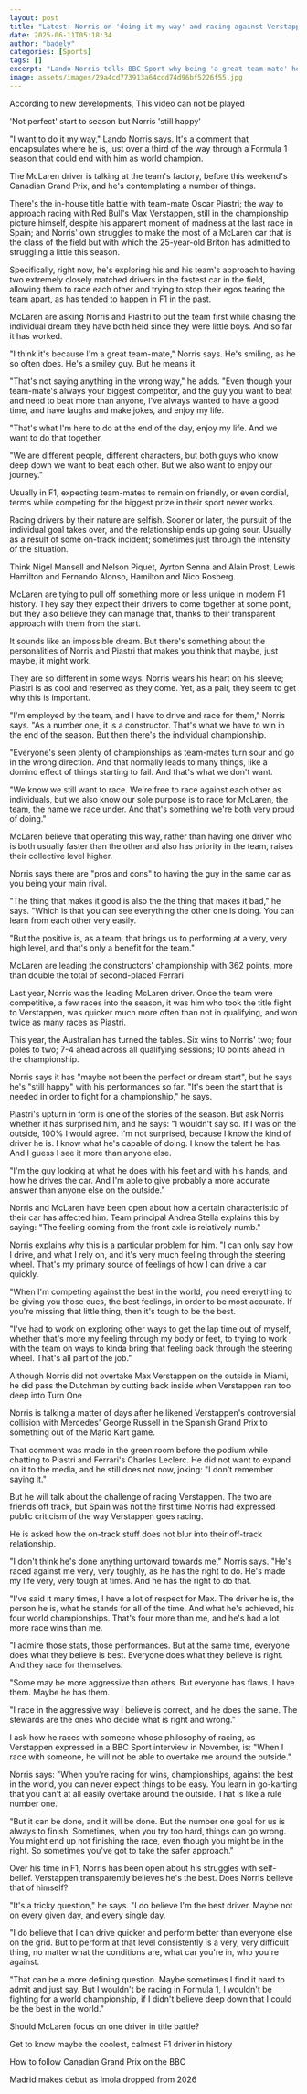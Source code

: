 ```yaml
---
layout: post
title: "Latest: Norris on 'doing it my way' and racing against Verstappen"
date: 2025-06-11T05:18:34
author: "badely"
categories: [Sports]
tags: []
excerpt: "Lando Norris tells BBC Sport why being 'a great team-mate' helps keep the harmony within McLaren and discusses the challenge of racing against Max Ver"
image: assets/images/29a4cd773913a64cdd74d96bf5226f55.jpg
---
```


According to new developments, This video can not be played

'Not perfect' start to season but Norris 'still happy'

"I want to do it my way," Lando Norris says. It's a comment that encapsulates where he is, just over a third of the way through a Formula 1 season that could end with him as world champion.

The McLaren driver is talking at the team's factory, before this weekend's Canadian Grand Prix, and he's contemplating a number of things.

There's the in-house title battle with team-mate Oscar Piastri; the way to approach racing with Red Bull's Max Verstappen, still in the championship picture himself, despite his apparent moment of madness at the last race in Spain; and Norris' own struggles to make the most of a McLaren car that is the class of the field but with which the 25-year-old Briton has admitted to struggling a little this season.

Specifically, right now, he's exploring his and his team's approach to having two extremely closely matched drivers in the fastest car in the field, allowing them to race each other and trying to stop their egos tearing the team apart, as has tended to happen in F1 in the past.

McLaren are asking Norris and Piastri to put the team first while chasing the individual dream they have both held since they were little boys. And so far it has worked.

"I think it's because I'm a great team-mate," Norris says. He's smiling, as he so often does. He's a smiley guy. But he means it.

"That's not saying anything in the wrong way," he adds. "Even though your team-mate's always your biggest competitor, and the guy you want to beat and need to beat more than anyone, I've always wanted to have a good time, and have laughs and make jokes, and enjoy my life.

"That's what I'm here to do at the end of the day, enjoy my life. And we want to do that together.

"We are different people, different characters, but both guys who know deep down we want to beat each other. But we also want to enjoy our journey."

Usually in F1, expecting team-mates to remain on friendly, or even cordial, terms while competing for the biggest prize in their sport never works.

Racing drivers by their nature are selfish. Sooner or later, the pursuit of the individual goal takes over, and the relationship ends up going sour. Usually as a result of some on-track incident; sometimes just through the intensity of the situation.

Think Nigel Mansell and Nelson Piquet, Ayrton Senna and Alain Prost, Lewis Hamilton and Fernando Alonso, Hamilton and Nico Rosberg.

McLaren are tying to pull off something more or less unique in modern F1 history. They say they expect their drivers to come together at some point, but they also believe they can manage that, thanks to their transparent approach with them from the start.

It sounds like an impossible dream. But there's something about the personalities of Norris and Piastri that makes you think that maybe, just maybe, it might work.

They are so different in some ways. Norris wears his heart on his sleeve; Piastri is as cool and reserved as they come. Yet, as a pair, they seem to get why this is important.

"I'm employed by the team, and I have to drive and race for them," Norris says. "As a number one, it is a constructor. That's what we have to win in the end of the season. But then there's the individual championship.

"Everyone's seen plenty of championships as team-mates turn sour and go in the wrong direction. And that normally leads to many things, like a domino effect of things starting to fail. And that's what we don't want.

"We know we still want to race. We're free to race against each other as individuals, but we also know our sole purpose is to race for McLaren, the team, the name we race under. And that's something we're both very proud of doing."

McLaren believe that operating this way, rather than having one driver who is both usually faster than the other and also has priority in the team, raises their collective level higher.

Norris says there are "pros and cons" to having the guy in the same car as you being your main rival.

"The thing that makes it good is also the the thing that makes it bad," he says. "Which is that you can see everything the other one is doing. You can learn from each other very easily.

"But the positive is, as a team, that brings us to performing at a very, very high level, and that's only a benefit for the team."

McLaren are leading the constructors' championship with 362 points, more than double the total of second-placed Ferrari

Last year, Norris was the leading McLaren driver. Once the team were competitive, a few races into the season, it was him who took the title fight to Verstappen, was quicker much more often than not in qualifying, and won twice as many races as Piastri.

This year, the Australian has turned the tables. Six wins to Norris' two; four poles to two; 7-4 ahead across all qualifying sessions; 10 points ahead in the championship.

Norris says it has "maybe not been the perfect or dream start", but he says he's "still happy" with his performances so far. "It's been the start that is needed in order to fight for a championship," he says.

Piastri's upturn in form is one of the stories of the season. But ask Norris whether it has surprised him, and he says: "I wouldn't say so. If I was on the outside, 100% I would agree. I'm not surprised, because I know the kind of driver he is. I know what he's capable of doing. I know the talent he has. And I guess I see it more than anyone else.

"I'm the guy looking at what he does with his feet and with his hands, and how he drives the car. And I'm able to give probably a more accurate answer than anyone else on the outside."

Norris and McLaren have been open about how a certain characteristic of their car has affected him. Team principal Andrea Stella explains this by saying: "The feeling coming from the front axle is relatively numb."

Norris explains why this is a particular problem for him. "I can only say how I drive, and what I rely on, and it's very much feeling through the steering wheel. That's my primary source of feelings of how I can drive a car quickly.

"When I'm competing against the best in the world, you need everything to be giving you those cues, the best feelings, in order to be most accurate. If you're missing that little thing, then it's tough to be the best.

"I've had to work on exploring other ways to get the lap time out of myself, whether that's more my feeling through my body or feet, to trying to work with the team on ways to kinda bring that feeling back through the steering wheel. That's all part of the job."

Although Norris did not overtake Max Verstappen on the outside in Miami, he did pass the Dutchman by cutting back inside when Verstappen ran too deep into Turn One

Norris is talking a matter of days after he likened Verstappen's controversial collision with Mercedes' George Russell in the Spanish Grand Prix to something out of the Mario Kart game.

That comment was made in the green room before the podium while chatting to Piastri and Ferrari's Charles Leclerc. He did not want to expand on it to the media, and he still does not now, joking: "I don't remember saying it."

But he will talk about the challenge of racing Verstappen. The two are friends off track, but Spain was not the first time Norris had expressed public criticism of the way Verstappen goes racing.

He is asked how the on-track stuff does not blur into their off-track relationship.

"I don't think he's done anything untoward towards me," Norris says. "He's raced against me very, very toughly, as he has the right to do. He's made my life very, very tough at times. And he has the right to do that.

"I've said it many times, I have a lot of respect for Max. The driver he is, the person he is, what he stands for all of the time. And what he's achieved, his four world championships. That's four more than me, and he's had a lot more race wins than me.

"I admire those stats, those performances. But at the same time, everyone does what they believe is best. Everyone does what they believe is right. And they race for themselves.

"Some may be more aggressive than others. But everyone has flaws. I have them. Maybe he has them.

"I race in the aggressive way I believe is correct, and he does the same. The stewards are the ones who decide what is right and wrong."

I ask how he races with someone whose philosophy of racing, as Verstappen expressed in a BBC Sport interview in November, is: "When I race with someone, he will not be able to overtake me around the outside."

Norris says: "When you're racing for wins, championships, against the best in the world, you can never expect things to be easy. You learn in go-karting that you can't at all easily overtake around the outside. That is like a rule number one.

"But it can be done, and it will be done. But the number one goal for us is always to finish. Sometimes, when you try too hard, things can go wrong. You might end up not finishing the race, even though you might be in the right. So sometimes you've got to take the safer approach."

Over his time in F1, Norris has been open about his struggles with self-belief. Verstappen transparently believes he's the best. Does Norris believe that of himself?

"It's a tricky question," he says. "I do believe I'm the best driver. Maybe not on every given day, and every single day.

"I do believe that I can drive quicker and perform better than everyone else on the grid. But to perform at that level consistently is a very, very difficult thing, no matter what the conditions are, what car you're in, who you're against.

"That can be a more defining question. Maybe sometimes I find it hard to admit and just say. But I wouldn't be racing in Formula 1, I wouldn't be fighting for a world championship, if I didn't believe deep down that I could be the best in the world."

Should McLaren focus on one driver in title battle?

Get to know maybe the coolest, calmest F1 driver in history

How to follow Canadian Grand Prix on the BBC

Madrid makes debut as Imola dropped from 2026

